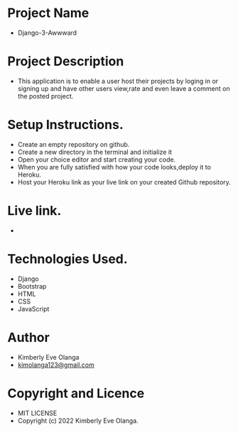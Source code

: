 # Project Name
- Django-3-Awwward

# Project Description
- This application is to enable a user host their projects by loging in or signing up and have other users view,rate and even leave a comment on the posted project.

# Setup Instructions.
- Create an empty repository on github.
- Create a new directory in the terminal and initialize it
- Open your choice editor and start creating your code.
- When you are fully satisfied with how your code looks,deploy it to Heroku.
- Host your Heroku link as your live link on your created Github repository.

# Live link.
- 

# Technologies Used.
- Django
- Bootstrap
- HTML
- CSS
- JavaScript

# Author
- Kimberly Eve Olanga
- kimolanga123@gmail.com

# Copyright and Licence
- MIT LICENSE
- Copyright (c) 2022 Kimberly Eve Olanga.